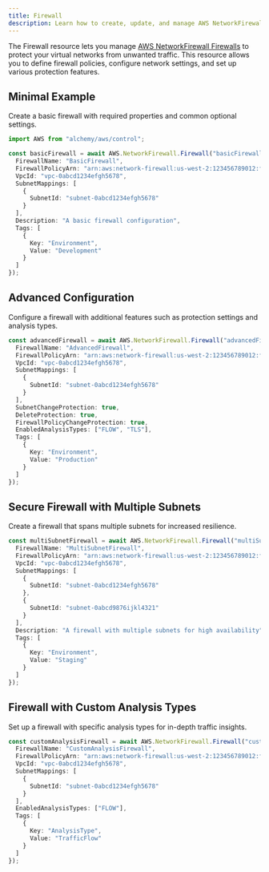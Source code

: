 ```yaml
---
title: Firewall
description: Learn how to create, update, and manage AWS NetworkFirewall Firewalls using Alchemy Cloud Control.
---
```



The Firewall resource lets you manage [AWS NetworkFirewall Firewalls](https://docs.aws.amazon.com/networkfirewall/latest/userguide/) to protect your virtual networks from unwanted traffic. This resource allows you to define firewall policies, configure network settings, and set up various protection features.

## Minimal Example

Create a basic firewall with required properties and common optional settings.

```ts
import AWS from "alchemy/aws/control";

const basicFirewall = await AWS.NetworkFirewall.Firewall("basicFirewall", {
  FirewallName: "BasicFirewall",
  FirewallPolicyArn: "arn:aws:network-firewall:us-west-2:123456789012:firewall-policy/MyFirewallPolicy",
  VpcId: "vpc-0abcd1234efgh5678",
  SubnetMappings: [
    {
      SubnetId: "subnet-0abcd1234efgh5678"
    }
  ],
  Description: "A basic firewall configuration",
  Tags: [
    {
      Key: "Environment",
      Value: "Development"
    }
  ]
});
```

## Advanced Configuration

Configure a firewall with additional features such as protection settings and analysis types.

```ts
const advancedFirewall = await AWS.NetworkFirewall.Firewall("advancedFirewall", {
  FirewallName: "AdvancedFirewall",
  FirewallPolicyArn: "arn:aws:network-firewall:us-west-2:123456789012:firewall-policy/MyAdvancedFirewallPolicy",
  VpcId: "vpc-0abcd1234efgh5678",
  SubnetMappings: [
    {
      SubnetId: "subnet-0abcd1234efgh5678"
    }
  ],
  SubnetChangeProtection: true,
  DeleteProtection: true,
  FirewallPolicyChangeProtection: true,
  EnabledAnalysisTypes: ["FLOW", "TLS"],
  Tags: [
    {
      Key: "Environment",
      Value: "Production"
    }
  ]
});
```

## Secure Firewall with Multiple Subnets

Create a firewall that spans multiple subnets for increased resilience.

```ts
const multiSubnetFirewall = await AWS.NetworkFirewall.Firewall("multiSubnetFirewall", {
  FirewallName: "MultiSubnetFirewall",
  FirewallPolicyArn: "arn:aws:network-firewall:us-west-2:123456789012:firewall-policy/MyMultiSubnetFirewallPolicy",
  VpcId: "vpc-0abcd1234efgh5678",
  SubnetMappings: [
    {
      SubnetId: "subnet-0abcd1234efgh5678"
    },
    {
      SubnetId: "subnet-0abcd9876ijkl4321"
    }
  ],
  Description: "A firewall with multiple subnets for high availability",
  Tags: [
    {
      Key: "Environment",
      Value: "Staging"
    }
  ]
});
```

## Firewall with Custom Analysis Types

Set up a firewall with specific analysis types for in-depth traffic insights.

```ts
const customAnalysisFirewall = await AWS.NetworkFirewall.Firewall("customAnalysisFirewall", {
  FirewallName: "CustomAnalysisFirewall",
  FirewallPolicyArn: "arn:aws:network-firewall:us-west-2:123456789012:firewall-policy/MyCustomPolicy",
  VpcId: "vpc-0abcd1234efgh5678",
  SubnetMappings: [
    {
      SubnetId: "subnet-0abcd1234efgh5678"
    }
  ],
  EnabledAnalysisTypes: ["FLOW"],
  Tags: [
    {
      Key: "AnalysisType",
      Value: "TrafficFlow"
    }
  ]
});
```
